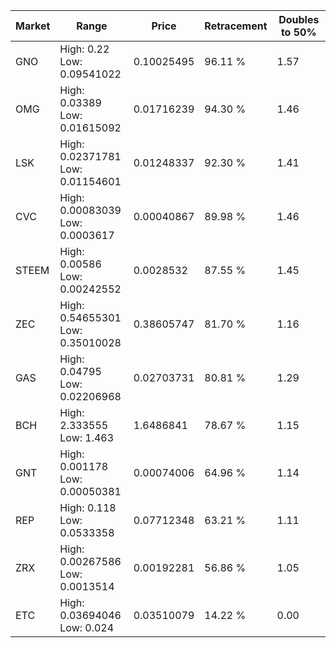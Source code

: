 | Market | Range | Price| Retracement | Doubles to 50% |
| --- | --- | --- | --- | --- |
| GNO | High: 0.22<br />Low: 0.09541022 | 0.10025495 | 96.11 % | 1.57 |
| OMG | High: 0.03389<br />Low: 0.01615092 | 0.01716239 | 94.30 % | 1.46 |
| LSK | High: 0.02371781<br />Low: 0.01154601 | 0.01248337 | 92.30 % | 1.41 |
| CVC | High: 0.00083039<br />Low: 0.0003617 | 0.00040867 | 89.98 % | 1.46 |
| STEEM | High: 0.00586<br />Low: 0.00242552 | 0.0028532 | 87.55 % | 1.45 |
| ZEC | High: 0.54655301<br />Low: 0.35010028 | 0.38605747 | 81.70 % | 1.16 |
| GAS | High: 0.04795<br />Low: 0.02206968 | 0.02703731 | 80.81 % | 1.29 |
| BCH | High: 2.333555<br />Low: 1.463 | 1.6486841 | 78.67 % | 1.15 |
| GNT | High: 0.001178<br />Low: 0.00050381 | 0.00074006 | 64.96 % | 1.14 |
| REP | High: 0.118<br />Low: 0.0533358 | 0.07712348 | 63.21 % | 1.11 |
| ZRX | High: 0.00267586<br />Low: 0.0013514 | 0.00192281 | 56.86 % | 1.05 |
| ETC | High: 0.03694046<br />Low: 0.024 | 0.03510079 | 14.22 % | 0.00 |
